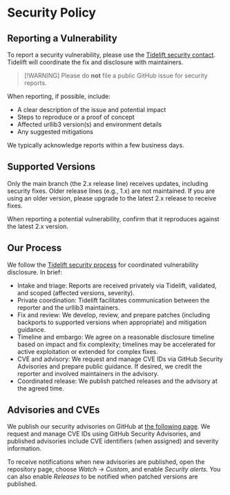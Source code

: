 # Security Policy

## Reporting a Vulnerability

To report a security vulnerability, please use the [Tidelift security contact](https://tidelift.com/security).
Tidelift will coordinate the fix and disclosure with maintainers.

> [!WARNING] Please do **not** file a public GitHub issue for security reports.

When reporting, if possible, include:
- A clear description of the issue and potential impact
- Steps to reproduce or a proof of concept
- Affected urllib3 version(s) and environment details
- Any suggested mitigations

We typically acknowledge reports within a few business days.


## Supported Versions

Only the main branch (the 2.x release line) receives updates, including
security fixes. Older release lines (e.g., 1.x) are not maintained. If you are
using an older version, please upgrade to the latest 2.x release to receive
fixes.

When reporting a potential vulnerability, confirm that it reproduces against
the latest 2.x version.


## Our Process

We follow the [Tidelift security process](https://support.tidelift.com/hc/en-us/articles/4406287910036-Security-process)
for coordinated vulnerability disclosure. In brief:
- Intake and triage: Reports are received privately via Tidelift, validated,
  and scoped (affected versions, severity).
- Private coordination: Tidelift facilitates communication between the reporter
  and the urllib3 maintainers.
- Fix and review: We develop, review, and prepare patches (including backports
  to supported versions when appropriate) and mitigation guidance.
- Timeline and embargo: We agree on a reasonable disclosure timeline based on
  impact and fix complexity; timelines may be accelerated for active
  exploitation or extended for complex fixes.
- CVE and advisory: We request and manage CVE IDs via GitHub Security
  Advisories and prepare public guidance. If desired, we credit the reporter
  and involved maintainers in the advisory.
- Coordinated release: We publish patched releases and the advisory at the
  agreed time.


## Advisories and CVEs

We publish our security advisories on GitHub at [the following page](https://github.com/urllib3/urllib3/security/advisories).
We request and manage CVE IDs using GitHub Security Advisories, and published
advisories include CVE identifiers (when assigned) and severity information.

To receive notifications when new advisories are published, open the repository
page, choose *Watch* → *Custom*, and enable *Security alerts*. You can also
enable *Releases* to be notified when patched versions are published.
